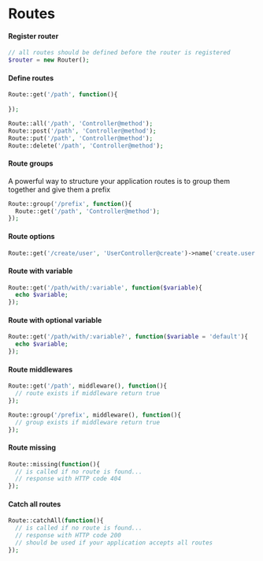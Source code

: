 # Routes

#### Register router
```php
// all routes should be defined before the router is registered
$router = new Router();
```

#### Define routes
```php
Route::get('/path', function(){
  
});

Route::all('/path', 'Controller@method');
Route::post('/path', 'Controller@method');
Route::put('/path', 'Controller@method');
Route::delete('/path', 'Controller@method');
```

#### Route groups
A powerful way to structure your application routes is to group them together and give them a prefix
```php
Route::group('/prefix', function(){
  Route::get('/path', 'Controller@method');
});
```

#### Route options
```php
Route::get('/create/user', 'UserController@create')->name('create.user');
```

#### Route with variable
```php
Route::get('/path/with/:variable', function($variable){
  echo $variable;
});
```

#### Route with optional variable
```php
Route::get('/path/with/:variable?', function($variable = 'default'){
  echo $variable;
});
```

#### Route middlewares
```php
Route::get('/path', middleware(), function(){
  // route exists if middleware return true
});

Route::group('/prefix', middleware(), function(){
  // group exists if middleware return true
});
```

#### Route missing
```php
Route::missing(function(){
  // is called if no route is found... 
  // response with HTTP code 404
});
```

#### Catch all routes
```php
Route::catchAll(function(){
  // is called if no route is found... 
  // response with HTTP code 200
  // should be used if your application accepts all routes
});
```








